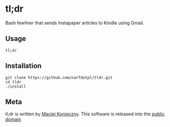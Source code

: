tl;dr
=====

Bash fewliner that sends Instapaper articles to Kindle using Gmail.


Usage
-----

    tl;dr


Installation
------------

    git clone https://github.com/narfdotpl/tldr.git
    cd tldr
    ./install


Meta
----

tl;dr is written by [Maciej Konieczny][].  This software is released
into the [public domain][].

  [Maciej Konieczny]: http://narf.pl/
  [public domain]: http://unlicense.org/
